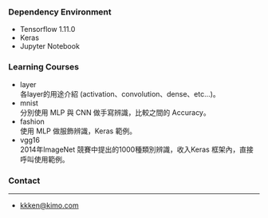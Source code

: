 ### Dependency Environment
- Tensorflow 1.11.0
- Keras
- Jupyter Notebook

### Learning Courses
- layer<BR>
 各layer的用途介紹 (activation、convolution、dense、etc...)。
- mnist<BR>
 分別使用 MLP 與 CNN 做手寫辨識，比較之間的 Accuracy。
- fashion<BR>
 使用 MLP 做服飾辨識，Keras 範例。
- vgg16<BR>
 2014年ImageNet 競賽中提出的1000種類別辨識，收入Keras 框架內，直接呼叫使用範例。 

### Contact
--------------------------------------
- kkken@kimo.com
